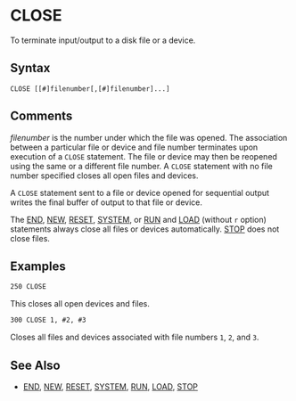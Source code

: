 # CLOSE

To terminate input/output to a disk file or a device.

## Syntax

`CLOSE [[#]filenumber[,[#]filenumber]...]`

## Comments

*filenumber* is the number under which the file was opened. The association between a particular file or device and file number terminates upon execution of a `CLOSE` statement. The file or device may then be reopened using the same or a different file number. A `CLOSE` statement with no file number specified closes all open files and devices.

A `CLOSE` statement sent to a file or device opened for sequential output writes the final buffer of output to that file or device.

The [END](END), [NEW](NEW), [RESET](RESET), [SYSTEM](SYSTEM), or [RUN](RUN) and [LOAD](LOAD) (without `r` option) statements always close all files or devices automatically. [STOP](STOP) does not close files.

## Examples

```vb
250 CLOSE
```

This closes all open devices and files.

```vb
300 CLOSE 1, #2, #3
```

Closes all files and devices associated with file numbers `1`, `2`, and `3`.

## See Also

* [END](END), [NEW](NEW), [RESET](RESET), [SYSTEM](SYSTEM), [RUN](RUN), [LOAD](LOAD), [STOP](STOP)
